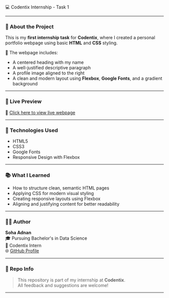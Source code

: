 💻 Codentix Internship - Task 1

---

### 🌟 About the Project

This is my **first internship task** for **Codentix**, where I created a personal portfolio webpage using basic **HTML** and **CSS** styling.

📌 The webpage includes:

- A centered heading with my name  
- A well-justified descriptive paragraph  
- A profile image aligned to the right  
- A clean and modern layout using **Flexbox**, **Google Fonts**, and a gradient background

---

### 📸 Live Preview

🔗 [Click here to view live webpage](https://soha-025.github.io/Codantix-Task-1/)

---

### 🔧 Technologies Used

- HTML5
- CSS3
- Google Fonts
- Responsive Design with Flexbox

---

### 📚 What I Learned

- How to structure clean, semantic HTML pages
- Applying CSS for modern visual styling
- Creating responsive layouts using Flexbox
- Aligning and justifying content for better readability

---

### 👩‍💻 Author

**Soha Adnan**  
🎓 Pursuing Bachelor's in Data Science  
📍 Codentix Intern  
🌐 [GitHub Profile](https://github.com/Soha-025)

---

### 📁 Repo Info

> This repository is part of my internship at **Codentix**.  
> All feedback and suggestions are welcome!

---
